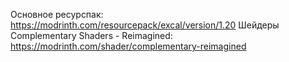 Основное ресурспак: https://modrinth.com/resourcepack/excal/version/1.20
Шейдеры Complementary Shaders - Reimagined: https://modrinth.com/shader/complementary-reimagined